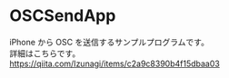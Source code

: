 # OSCSendApp
iPhone から OSC を送信するサンプルプログラムです。
<br>詳細はこちらです。<br>
https://qiita.com/Izunagi/items/c2a9c8390b4f15dbaa03
